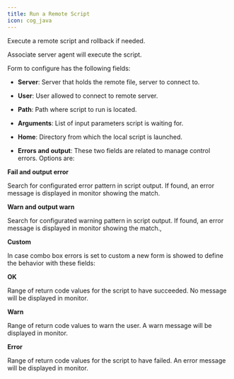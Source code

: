 ```yaml
---
title: Run a Remote Script
icon: cog_java
---
```


Execute a remote script and rollback if needed.

Associate server agent will execute the script.

Form to configure has the following fields:

- **Server**: Server that holds the remote file, server to connect to.

- **User**: User allowed to connect to remote server.

- **Path**: Path where script to run is located.

- **Arguments**: List of input parameters script is waiting for.

- **Home**: Directory from which the local script is launched.

- **Errors and output**: These two fields are related to manage control errors. Options are:

**Fail and output error**

Search for configurated error pattern in script output. If found, an error message is displayed in monitor showing the match.

**Warn and output warn**

Search for configurated warning pattern in script output. If found, an error message is displayed in monitor showing the match.,

**Custom**

In case combo box errors is set to custom a new form is showed to define the behavior with these fields:

**OK**

Range of return code values for the script to have succeeded. No message will be displayed in monitor.

**Warn**

Range of return code values to warn the user. A warn message will be displayed in monitor.

**Error**

Range of return code values for the script to have failed. An error message will be displayed in monitor.

